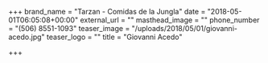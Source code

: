 +++
brand_name = "Tarzan - Comidas de la Jungla"
date = "2018-05-01T06:05:08+00:00"
external_url = ""
masthead_image = ""
phone_number = "(506) 8551-1093"
teaser_image = "/uploads/2018/05/01/giovanni-acedo.jpg"
teaser_logo = ""
title = "Giovanni Acedo"

+++

